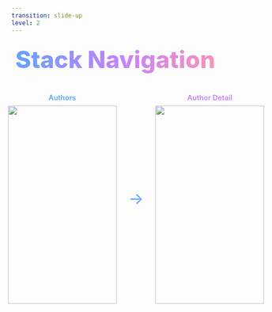 ```yaml
---
transition: slide-up
level: 2
---
```


<div
  v-motion
  :initial="{ x: -80 }"
  :enter="{ x: 0 }"
  :click-3="{ x: 80 }"
  :leave="{ x: 1000 }"
  style="background: linear-gradient(to right, rgb(96, 165, 250), rgb(192, 132, 252), rgb(251, 146, 188)); -webkit-background-clip: text; -webkit-text-fill-color: transparent; background-clip: text; font-size: 3rem; font-weight: 800; padding: 0.5rem; display: inline-block; line-height: 1.2;"
>
  Stack Navigation
</div>

<div style="display: flex; flex-direction: column; align-items: center; gap: 2rem; margin-top: 2rem;">
  <div style="display: flex; align-items: center; justify-content: center; gap: 1rem;">
    <div style="display: flex; flex-direction: column; align-items: center;">
      <span style="font-size: 0.9rem; font-weight: 600; margin-bottom: 0.5rem; color: #60a5fa;">Authors</span>
      <img v-motion :initial="{ opacity: 0, y: 100 }" :enter="{ opacity: 1, y: 0, transition: { delay: 300, duration: 600 } }" src="/assets/authors.png" class="rounded-lg shadow-xl" style="width: 220px; height: 400px; object-fit: contain;" />
    </div>
    <div style="font-size: 2rem; color: #60a5fa; padding: 0 0.5rem;">→</div>
    <div style="display: flex; flex-direction: column; align-items: center;">
      <span style="font-size: 0.9rem; font-weight: 600; margin-bottom: 0.5rem; color: #c084fc;">Author Detail</span>
      <img v-motion :initial="{ opacity: 0, y: 100 }" :enter="{ opacity: 1, y: 0, transition: { delay: 450, duration: 600 } }" src="/assets/author-slug.png" class="rounded-lg shadow-xl" style="width: 220px; height: 400px; object-fit: contain;" />
    </div>
    <!-- <div style="font-size: 2rem; color: #c084fc; padding: 0 0.5rem;">→</div>
    <div style="display: flex; flex-direction: column; align-items: center;">
      <span style="font-size: 0.9rem; font-weight: 600; margin-bottom: 0.5rem; color: #fb92bc;">Authors</span>
      <img v-motion :initial="{ opacity: 0, y: 100 }" :enter="{ opacity: 1, y: 0, transition: { delay: 600, duration: 600 } }" src="/assets/authors.png" class="rounded-lg shadow-xl" style="width: 220px; height: auto; object-fit: contain;" />
    </div> -->
  </div>
  <!-- <div style="font-size: 2rem; color: #fb92bc;">↓</div>
  <div style="display: flex; flex-direction: column; align-items: center;">
    <span style="font-size: 0.9rem; font-weight: 600; margin-bottom: 0.5rem; color: #fb92bc;">Author Detail</span>
    <img v-motion :initial="{ opacity: 0, y: 100 }" :enter="{ opacity: 1, y: 0, transition: { delay: 750, duration: 600 } }" src="/assets/author-slug.png" class="rounded-lg shadow-xl" style="width: 220px; height: auto; object-fit: contain;" />
  </div> -->
</div>

<!--
Stack navigation is a way for your app to transition between screens where each new screen is placed on top of a stack. You can think of it like a stack of plates - each new plate is placed on top of the previous one. Within a tab, you can have multiple stacks, and each stack can have multiple screens. Screens can also render on different tabs. So in our app for example, we have a home tab and an authors tab. We can have a stack of screens for the home tab and a stack of screens for the authors tab. We can also have a screen that belongs to both the home tab and the authors tab.
-->
